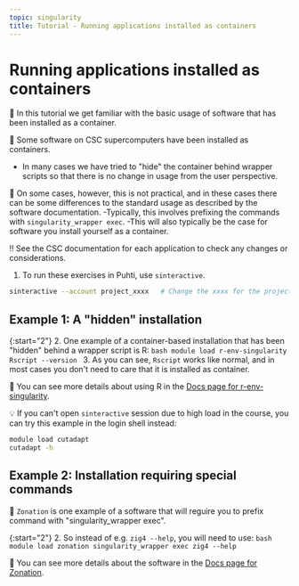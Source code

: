 ```yaml
---
topic: singularity
title: Tutorial - Running applications installed as containers
---
```


# Running applications installed as containers

💬 In this tutorial we get familiar with the basic usage of software that has been installed as a container.

💭 Some software on CSC supercomputers have been installed as containers. 
- In many cases we have tried to "hide" the container behind wrapper scripts so that there is no change in usage from the user perspective.

💭 On some cases, however, this is not practical, and in these cases there can be some differences to the standard usage as described by the software documentation. 
-Typically, this involves prefixing the commands with `singularity_wrapper exec`. 
-This will also typically be the case for software you install yourself as a container.

‼️ See the CSC documentation for each application to check any changes or considerations.

1. To run these exercises in Puhti, use `sinteractive`.
```bash
sinteractive --account project_xxxx   # Change the xxxx for the project number
```

## Example 1: A "hidden" installation

{:start="2"}
2. One example of a container-based installation that has been "hidden" behind a wrapper script is R:
    ```bash
    module load r-env-singularity
    Rscript --version
    ```
3. As you can see, `Rscript` works like normal, and in most cases you don't need to care that it is installed as container.

💭 You can see more details about using R in the [Docs page for r-env-singularity](https://docs.csc.fi/apps/r-env-singularity/).

💡 If you can't open `sinteractive` session due to high load in the course, you can try this example in the login shell instead:
```bash
module load cutadapt
cutadapt -h
```

## Example 2: Installation requiring special commands

💬 `Zonation` is one example of a software that will reguire you to prefix command with "singularity_wrapper exec".

{:start="2"}
2. So instead of e.g. `zig4 --help`, you will need to use:
    ```bash
    module load zonation
    singularity_wrapper exec zig4 --help
    ```

💭 You can see more details about the software in the [Docs page for Zonation](https://docs.csc.fi/apps/zonation).

